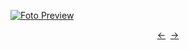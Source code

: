 [![Foto Preview](preview/n912.avif)](https://20essentials.github.io/project-000-912)

<div align="center" style="display: flex; justify-content: center;">
  <a  href="https://github.com/20essentials/project-000-911" target="_blank">&#8592;</a>
  &nbsp;&nbsp;
  <a  href="https://github.com/20essentials/project-000-913" target="_blank">&#8594;</a>
</div>
